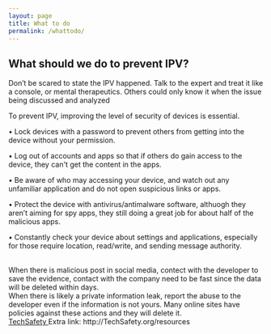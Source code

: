```yaml
---
layout: page
title: What to do
permalink: /whattodo/
---
```


<h2>What should we do to prevent IPV?</h2>

Don’t be scared to state the IPV happened. Talk to the expert and treat it like a console, or mental therapeutics. Others could only know it when the issue being discussed and analyzed<br>

To prevent IPV, improving the level of security of devices is essential.<br>

•	Lock devices with a password to prevent others from getting into the device without your permission.<br>

•	Log out of accounts and apps so that if others do gain access to the device, they can't get the content in the apps.<br>

•	Be aware of who may accessing your device, and watch out any unfamiliar application and do not open suspicious links or apps.<br>

•	Protect the device with antivirus/antimalware software, althuogh they aren’t aiming for spy apps, they still doing a great job for about half of the malicious apps.<br>

•	Constantly check your device about settings and applications, especially for those require location, read/write, and sending message authority. <br>

<br>
When there is malicious post in social media, contect with the developer to save the evidence, contact with the company need to be fast since the data will be deleted within days. 

<br>
When there is likely a private information leak, report the abuse to the developer even if the information is not yours. Many online sites have policies against these actions and they will delete it.

<br>
 <a href="http://TechSafety.org/resources"> TechSafety </a>
Extra link: http://TechSafety.org/resources
